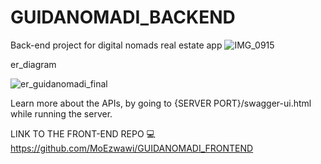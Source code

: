 # GUIDANOMADI_BACKEND
Back-end project for digital nomads real estate app
![IMG_0915](https://github.com/MoEzwawi/GUIDANOMADI_BACKEND/assets/142166624/df1e5e03-99fd-4519-b96a-8e965f8d1972)

er_diagram

![er_guidanomadi_final](https://github.com/MoEzwawi/GUIDANOMADI_BACKEND/assets/142166624/9d4e64c3-531d-44d1-94fb-b31a2a852565)

Learn more about the APIs, by going to {SERVER PORT}/swagger-ui.html while running the server.

LINK TO THE FRONT-END REPO 💻
https://github.com/MoEzwawi/GUIDANOMADI_FRONTEND
